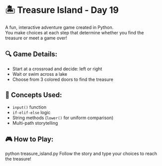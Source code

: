 # 🏝️ Treasure Island - Day 19

A fun, interactive adventure game created in Python.  
You make choices at each step that determine whether you find the treasure or meet a game over!

## 🔍 Game Details:
- Start at a crossroad and decide: left or right
- Wait or swim across a lake
- Choose from 3 colored doors to find the treasure

## 🧠 Concepts Used:
- `input()` function
- `if-elif-else` logic
- String methods (`lower()` for uniform comparison)
- Multi-path storytelling

## 🎮 How to Play:

python treasure_island.py
Follow the story and type your choices to reach the treasure!
